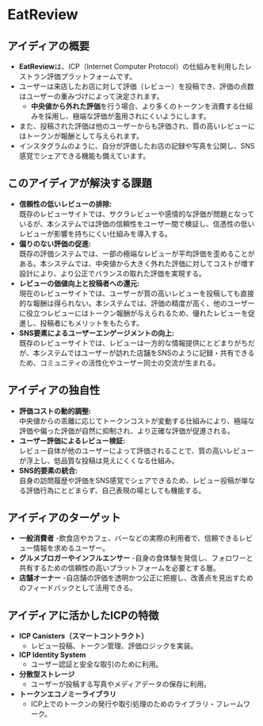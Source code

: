 # EatReview

## アイディアの概要
- **EatReview**は、ICP（Internet Computer Protocol）の仕組みを利用したレストラン評価プラットフォームです。
- ユーザーは来店したお店に対して評価（レビュー）を投稿でき、評価の点数はユーザーの重みづけによって決定されます。
  - **中央値から外れた評価**を行う場合、より多くのトークンを消費する仕組みを採用し、極端な評価が濫用されにくいようにします。
- また、投稿された評価は他のユーザーからも評価され、質の高いレビューにはトークンが報酬として与えられます。
- インスタグラムのように、自分が評価したお店の記録や写真を公開し、SNS感覚でシェアできる機能も備えています。

## このアイディアが解決する課題
- **信頼性の低いレビューの排除:**  
  既存のレビューサイトでは、サクラレビューや感情的な評価が問題となっているが、本システムでは評価の信頼性をユーザー間で検証し、信憑性の低いレビューが影響を持ちにくい仕組みを導入する。
- **偏りのない評価の促進:**  
  既存の評価システムでは、一部の極端なレビューが平均評価を歪めることがある。本システムでは、中央値から大きく外れた評価に対してコストが増す設計により、より公正でバランスの取れた評価を実現する。
- **レビューの価値向上と投稿者への還元:**  
  現在のレビューサイトでは、ユーザーが質の高いレビューを投稿しても直接的な報酬は得られない。本システムでは、評価の精度が高く、他のユーザーに役立つレビューにはトークン報酬が与えられるため、優れたレビューを促進し、投稿者にもメリットをもたらす。
- **SNS要素によるユーザーエンゲージメントの向上:**  
  既存のレビューサイトでは、レビューは一方的な情報提供にとどまりがちだが、本システムではユーザーが訪れた店舗をSNSのように記録・共有できるため、コミュニティの活性化やユーザー同士の交流が生まれる。

## アイディアの独自性
- **評価コストの動的調整:**  
  中央値からの乖離に応じてトークンコストが変動する仕組みにより、極端な評価や偏った評価が自然に抑制され、より正確な評価が促進される。
- **ユーザー評価によるレビュー検証:**  
  レビュー自体が他のユーザーによって評価されることで、質の高いレビューが浮上し、低品質な投稿は見えにくくなる仕組み。
- **SNS的要素の統合:**  
  自身の訪問履歴や評価をSNS感覚でシェアできるため、レビュー投稿が単なる評価行為にとどまらず、自己表現の場としても機能する。

## アイディアのターゲット
- **一般消費者**
  -飲食店やカフェ、バーなどの実際の利用者で、信頼できるレビュー情報を求めるユーザー。
- **グルメブロガーやインフルエンサー**
  -自身の食体験を発信し、フォロワーと共有するための信頼性の高いプラットフォームを必要とする層。
- **店舗オーナー**
  -自店舗の評価を透明かつ公正に把握し、改善点を見出すためのフィードバックとして活用できる。

## アイディアに活かしたICPの特徴
- **ICP Canisters（スマートコントラクト）**
  - レビュー投稿、トークン管理、評価ロジックを実装。
- **ICP Identity System**
  - ユーザー認証と安全な取引のために利用。
- **分散型ストレージ**
  - ユーザーが投稿する写真やメディアデータの保存に利用。
- **トークンエコノミーライブラリ**
  - ICP上でのトークンの発行や取引処理のためのライブラリ・フレームワーク。


